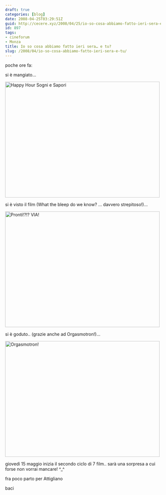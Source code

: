```yaml
---
draft: true
categories: [blog]
date: 2008-04-25T03:29:51Z
guid: http://cecere.xyz/2008/04/25/io-so-cosa-abbiamo-fatto-ieri-sera-e-tu/
id: 897
tags:
- cineforum
- Monza
title: Io so cosa abbiamo fatto ieri sera… e tu?
slug: /2008/04/io-so-cosa-abbiamo-fatto-ieri-sera-e-tu/
---
```


poche ore fa:

si è mangiato…
  
[<img src="http://farm3.static.flickr.com/2380/2440212034_28c5eddf40.jpg" width="500" height="375" alt="Happy Hour Sogni e Sapori" />](http://www.flickr.com/photos/krur/2440212034/ "Happy Hour Sogni e Sapori di Humanist 2.0, su Flickr")

si è visto il film (What the bleep do we know? … davvero strepitoso!)…
  
[<img src="http://farm3.static.flickr.com/2249/2440212892_afd693e2a0.jpg" width="500" height="375" alt="Pronti!?!? VIA!" />](http://www.flickr.com/photos/krur/2440212892/ "Pronti!?!? VIA! di Humanist 2.0, su Flickr")

si è goduto.. (grazie anche ad Orgasmotron!)…
  
[<img src="http://farm3.static.flickr.com/2201/2439388057_0648bda542.jpg" width="500" height="375" alt="Orgasmotron!" />](http://www.flickr.com/photos/krur/2439388057/ "Orgasmotron! di Humanist 2.0, su Flickr")

giovedì 15 maggio inizia il secondo ciclo di 7 film.. sarà una sorpresa a cui forse non vorrai mancare! ^_^

fra poco parto per Attigliano

baci